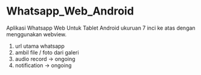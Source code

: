 # Whatsapp_Web_Android
Aplikasi Whatsapp Web Untuk Tablet Android ukuruan 7 inci ke atas dengan menggunakan webview. 

1. url utama whatsapp
2. ambil file / foto dari galeri
3. audio record -> ongoing
4. notification -> ongoing

